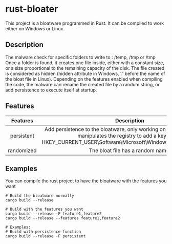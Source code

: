 # rust-bloater #
This project is a bloatware programmed in Rust. It can be compiled to work either on Windows or Linux.

## Description ##
The malware check for specific folders to write to : /temp, /tmp or /tmp
Once a folder is found, it creates one file inside, either with a constant size, or a size proportional to the remaining capacity of the disk.
The file created is considered as hidden (hidden attribute in Windows, '.' before the name of the bloat file in Linux).
Depending on the features enabled when compiling the code, the malware can rename the created file by a random string, or add persistence to execute itself at startup.


## Features ##
| Features | Description | 
| :---: | :---: |
| persistent | Add persistence to the bloatware, only working on Windows for now. It manipulates the registry to add a key inside HKEY_CURRENT_USER\Software\Microsoft\Windows\CurrentVersion\Run | 
| randomized | The bloat file has a random name.|

## Examples ##
You can compile the rust project to have the bloatware with the features you want
````
# Build the bloatware normally
cargo build --release

# Build with the features you want
cargo build --release -F feature1,feature2
cargo build --release --features feature1,feature2

# Examples: 
# Build with persistence function
cargo build --release -F persistent